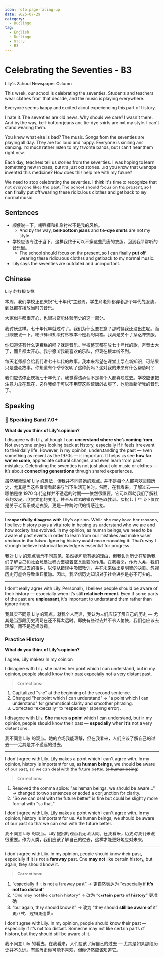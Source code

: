 ```yaml
---
icon: noto:page-facing-up
date: 2025-07-29
category:
  - Duolingo
tag:
  - English
  - Duolingo
  - Story
  - B3
---
```


# Celebrating the Seventies - B3

Lily's School Newspaper Column

This week, our school is celebrating the seventies. Students and teachers wear clothes from that decade, and the music is playing everywhere.

Everyone seems happy and excited about experiencing this part of history.

I hate it. The seventies are old news. Why should we care? I wasn't there. And by the way, bell-bottom jeans and tie-dye shirts are not my style. I can't stand wearing them.

You know what else is bad? The music. Songs from the seventies are playing all day. They are too loud and happy. Everyone is smiling and dancing. I'd much rather listen to my favorite bands, but I can't hear them right now.

Each day, teachers tell us stories from the seventies. I was hoping to learn something new in class, but it's just old stories. Did you know that Grandpa invented this medicine? How does this help me with my future?

We need to stop celebrating the seventies. I think it's time to recognize that not everyone likes the past. The school should focus on the present, so I can finally put off wearing these ridiculous clothes and get back to my normal music.

## Sentences

- 顺便说一下，喇叭裤和扎染衬衫不是我的风格。
  - And by the way, **bell-bottom jeans** and **tie-dye shirts** are not my style.
- 学校应该专注于当下，这样我终于可以不穿这些荒唐的衣服，回到我平常听的音乐里。
  - The school should focus on the present, so I can finally **put off** wearing these ridiculous clothes and get back to my normal music.
- Lily says the seventies are outdated and unimportant.

## Chinese

Lily 的校报专栏

本周，我们学校正在庆祝“七十年代”主题周。学生和老师都穿着那个年代的服装，到处都在播放当时的音乐。

大家似乎都很开心，也很兴奋能体验历史的这一部分。

我讨厌这样。七十年代早就过时了。我们为什么要在意？那时候我还没出生呢。而且顺便说一下，喇叭裤和扎染衬衫根本不是我的风格。我真是受不了穿这种衣服。

你知道还有什么更糟糕的吗？就是音乐。学校整天都在放七十年代的歌，声音太大了，而且都太开心。我宁愿听我最喜欢的乐队，但现在根本听不到。

每天老师都会给我们讲七十年代的故事。我本来希望在课堂上学点新知识，可结果只是些老故事。你知道有个爷爷发明了这种药吗？这对我的未来有什么帮助吗？

我们应该停止庆祝七十年代了。我觉得该承认不是每个人都喜欢过去。学校应该把注意力放在现在，这样我终于可以不用穿这些荒唐的衣服了，也能重新听我的音乐了。

## Speaking

### 🌟 Speaking Band 7.0+

**What do you think of Lily's opinion?**

I disagree with Lily, although I can **understand where she’s coming from**. Not everyone enjoys looking back at history, especially if it feels irrelevant to their daily life. However, in my opinion, understanding the past — even something as recent as the 1970s — is important. It helps us see **how far we’ve come**, appreciate cultural changes, and even learn from past mistakes. Celebrating the seventies is not just about old music or clothes — it’s about **connecting generations** through shared experiences.

虽然我能理解 Lily 的想法，但我并不同意她的观点。并不是每个人都喜欢回顾历史，尤其是当这些事情看起来与当下生活无关时。然而，在我看来，了解过去——哪怕是像 1970 年代这样并不遥远的时期——依然很重要。它可以帮助我们了解社会的发展，欣赏文化的变化，甚至从过去的错误中吸取教训。庆祝七十年代不仅仅是关于老音乐或老衣服，更是一种跨时代的情感连接。

---

I **respectfully disagree with** Lily’s opinion. While she may have her reasons, I believe history plays a vital role in helping us understand who we are and how society has evolved. In my opinion, as human beings, we need to be aware of past events in order to learn from our mistakes and make wiser choices in the future. Ignoring history could mean repeating it. That’s why I strongly believe historical knowledge is essential for progress.

我对 Lily 的观点表示不同意见。虽然她可能有她的理由，但我认为历史在帮助我们了解自己和社会发展过程方面起着至关重要的作用。在我看来，作为人类，我们需要了解过去的事件，以便从错误中吸取教训，并在未来做出更明智的决策。忽视历史可能会导致重蹈覆辙。因此，我坚信历史知识对于社会进步是必不可少的。

---

I don’t really agree with Lily. Personally, I believe people should be aware of their history — especially when it’s still **relatively recent.** Even if some parts of the past are **unpleasant**, it's important to understand them rather than ignore them.

我其实不同意 Lily 的观点。就我个人而言，我认为人们应该了解自己的历史 — 尤其是当那段历史离现在还不算太远时。即使有些过去并不令人愉快，我们也应该去理解，而不是选择忽视。

### Practice History

**What do you think of Lily's opinion?**

I agree/ Lily makes/ In my opinion

I disagree with Lily. she makes her point which I can understand, but in my opinion, people should know their past ~~expecially~~ not a very distant past.

> Corrections:

1. Capitalized "she" at the beginning of the second sentence.
2. Changed "her point which I can understand" → "a point which I can understand" for grammatical clarity and smoother phrasing.
3. Corrected "expecially" to "especially" (spelling error).

I disagree with Lily. **She** makes **a point** which I can understand, but in my opinion, people should know their past — **especially** when **it’s** not a very distant one.

我不同意 Lily 的观点。她的立场我能理解，但在我看来，人们应该了解自己的过去——尤其是并不遥远的过去。

---

I don't agree with Lily. Lily makes a point which I can't agree with. In my opinion, history is important for us, as **human beings**, we should **be** aware of our past, so we can deal with the future better. (~~a human being~~)

> Corrections:

1. Removed the comma splice: "as human beings, we should be aware..." → changed to two sentences or added a conjunction for clarity.
2. "So we can deal with the future better" is fine but could be slightly more formal with "so that."

I don't agree with Lily. Lily makes a point which I can't agree with. In my opinion, history is important for us. As human beings, we should be aware of our past so that we can deal with the future better.

我不同意 Lily 的观点。Lily 提出的观点我无法认同。在我看来，历史对我们来说很重要。作为人类，我们应该了解自己的过去，这样才能更好地应对未来。

---

I don't agree with Lily. In my opinion, people should know their past, especially **if** it is not a **faraway** past. One **may not** like certain history, but again, they should know it.

> Corrections:

1. “especially if it is not a faraway past” → 更自然表达为 “especially if **it’s not too distant**”
2. “One may not like certain history” → 改为 “**certain parts of history**” 更准确
3. “but again, they should know it” → 改为 “they should **still be aware of** it” 更正式、逻辑更连贯•

I don't agree with Lily. In my opinion, people should know their past — especially if it’s not too distant. Someone may not like certain parts of history, but they should still be aware of it.

我不同意 Lily 的看法。在我看来，人们应该了解自己的过去 — 尤其是如果那段历史并不久远。有些历史你可能不喜欢，但你仍然应该知道它。
